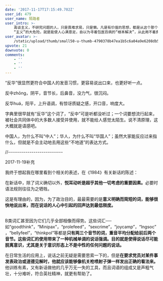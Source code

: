 ```yaml
---
date: '2017-11-17T17:15:49.702Z'
user_id: 479
user_name: 陌路者
user_intro: >-
    高谈主义，不研究问题的人，只是畏难求易，只是懒。凡是有价值的思想，都是从这个那个具体的问题下手的。
    “主义”的大危险，就是能使人心满意足，自以为寻着包医百病的“根本解决”，从此用不着费心力去研究这个那个具体问题的解决法了。——胡适
user_avatar: >-
    /static/upload/thumb/small50-u-thumb-4790378b47ea1b5c6a04a9e6208db509aee7f7bcb5d.png
upvote: 21
downvote: 0
comments:
    - ''
    - ''
    - ''
---
```


<div><p>“反华”很显然更符合中国人的发音习惯，更容易说出口来，也更好听一点。</p><p>反中zhōng，阴平，音节长，后鼻音，没力气，很沉闷。</p><p>反华huá，阳平，上升语调，有惊讶质疑之感，开口音，响度大。</p><p>字典里很早就有“反华”这个词了，“反中”可是听都没听过；一个词要想流行起来，被社会共同体中的大多数人接受并使用，就不能给人感觉太陌生。说不清原理，这大概就是语感吧。</p><p>中国人，为什么不叫“中人”；华人，为什么不叫“华国人”；虽然大家能反应过来指什么，但就是不会主动地去用这些“不地道”的表达方式。</p><p>//----------------------------</p><p>2017-11-19补充</p><p>我终于想起我在哪里看到个相关的表述，在《1984》有关新话的陈述：<br></p><p>在新话中，除了词义确切以外，<b>悦耳动听是超乎其他一切考虑的重要因素。</b>必要时语法规则往往为之牺牲。</p><p>这是有理由的，因为，为了政治目的，最最需要的是<b>意义明确而简短的词，能够很快地说出来，而在说话的人心中引起的回声达到最低限度。</b></p><p><b><br></b>B类词汇甚至因为它们几乎全部相像而得势。这些词汇──如“goodthink”，“Minipax”，“prolefeed”，“sexcrime”，“joycamp”，“Ingsoc”，“bellyfeel”，“thinkpol”等都是<b>只有两三个音节的词，重音平均分配给前后两个音节。这些词汇的使用带来了一种机械单调的说话强调。目的就是使得说话尽可能脱离意识，尤其是关于意识形态上不是中性的任何问题的说话。</b></p><p>在日常生活的应用上，说话之前无疑是需要思索一下的，但是<b>在要求党员对某件事发表政治或道德见解时，他就应该能够像机关枪喷射子弹一样发出正确的看法来。</b>他训练有素，又有新话做他的几乎万无一失的工具，而且词语的组成又是声粗气壮，十分难听，符合英社精神，就更有帮助了。</p></div>
